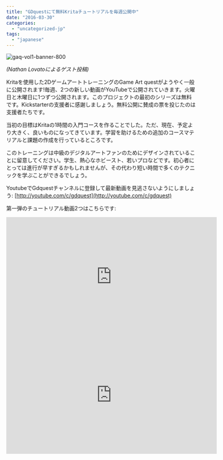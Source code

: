 ```yaml
---
title: "GDquestにて無料Kritaチュートリアルを毎週公開中"
date: "2016-03-30"
categories: 
  - "uncategorized-jp"
tags: 
  - "japanese"
---
```


![gaq-vol1-banner-800](/images/posts/2016/gaq-vol1-banner-800.jpg)

_(Nathan Lovatoによるゲスト投稿)_

Kritaを使用した2DゲームアートトレーニングのGame Art questがようやく一般に公開されます!毎週、2つの新しい動画がYouTubeで公開されていきます。火曜日と木曜日に1つずつ公開されます。このプロジェクトの最初のシリーズは無料です。Kickstarterの支援者に感謝しましょう。無料公開に賛成の票を投じたのは支援者たちです。

当初の目標はKritaの1時間の入門コースを作ることでした。ただ、現在、予定より大きく、良いものになってきています。学習を助けるための追加のコースマテリアルと課題の作成を行っているところです。

このトレーニングは中級のデジタルアートファンのためにデザインされていることに留意してください。学生、熱心なホビースト、若いプロなどです。初心者にとっては進行が早すぎるかもしれませんが、その代わり短い時間で多くのテクニックを学ぶことができるでしょう。

YoutubeでGdquestチャンネルに登録して最新動画を見逃さないようにしましょう: [http://youtube.com/c/gdquest](http://youtube.com/c/gdquest)

第一弾のチュートリアル動画2つはこちらです:

<iframe src="https://www.youtube.com/embed/Uc5H1ZjuQ4w" width="560" height="315" frameborder="h&quot;0&quot;" allowfullscreen="allowfullscreen"></iframe>

<iframe src="https://www.youtube.com/embed/8dMunUR7aaw" width="560" height="315" frameborder="0" allowfullscreen="allowfullscreen"></iframe>
